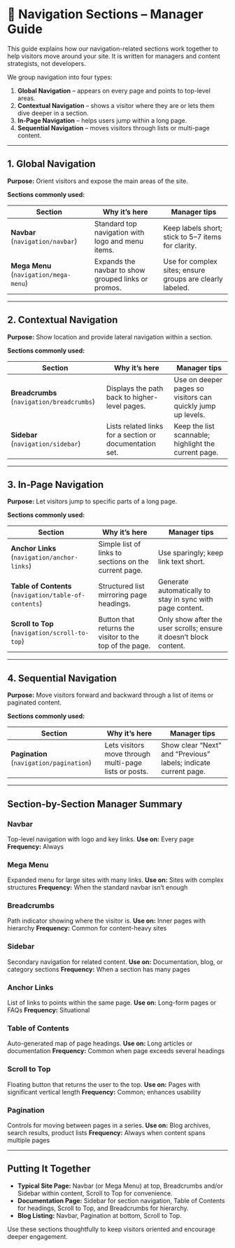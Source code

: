 # 🧭 Navigation Sections – Manager Guide

This guide explains how our navigation-related sections work together to help visitors move around your site. It is written for managers and content strategists, not developers.

We group navigation into four types:

1. **Global Navigation** – appears on every page and points to top-level areas.
2. **Contextual Navigation** – shows a visitor where they are or lets them dive deeper in a section.
3. **In‑Page Navigation** – helps users jump within a long page.
4. **Sequential Navigation** – moves visitors through lists or multi-page content.

---

## 1. Global Navigation

**Purpose:** Orient visitors and expose the main areas of the site.

**Sections commonly used:**

| Section                         | Why it’s here                                      | Manager tips |
| ------------------------------- | --------------------------------------------------- | ------------ |
| **Navbar** (`navigation/navbar`) | Standard top navigation with logo and menu items.   | Keep labels short; stick to 5–7 items for clarity. |
| **Mega Menu** (`navigation/mega-menu`) | Expands the navbar to show grouped links or promos. | Use for complex sites; ensure groups are clearly labeled. |

---

## 2. Contextual Navigation

**Purpose:** Show location and provide lateral navigation within a section.

**Sections commonly used:**

| Section                              | Why it’s here                                           | Manager tips |
| ------------------------------------ | -------------------------------------------------------- | ------------ |
| **Breadcrumbs** (`navigation/breadcrumbs`) | Displays the path back to higher-level pages.            | Use on deeper pages so visitors can quickly jump up levels. |
| **Sidebar** (`navigation/sidebar`)         | Lists related links for a section or documentation set. | Keep the list scannable; highlight the current page. |

---

## 3. In‑Page Navigation

**Purpose:** Let visitors jump to specific parts of a long page.

**Sections commonly used:**

| Section                                   | Why it’s here                                           | Manager tips |
| ----------------------------------------- | -------------------------------------------------------- | ------------ |
| **Anchor Links** (`navigation/anchor-links`) | Simple list of links to sections on the current page.    | Use sparingly; keep link text short. |
| **Table of Contents** (`navigation/table-of-contents`) | Structured list mirroring page headings.                 | Generate automatically to stay in sync with page content. |
| **Scroll to Top** (`navigation/scroll-to-top`) | Button that returns the visitor to the top of the page. | Only show after the user scrolls; ensure it doesn’t block content. |

---

## 4. Sequential Navigation

**Purpose:** Move visitors forward and backward through a list of items or paginated content.

**Sections commonly used:**

| Section                          | Why it’s here                                        | Manager tips |
| -------------------------------- | ----------------------------------------------------- | ------------ |
| **Pagination** (`navigation/pagination`) | Lets visitors move through multi-page lists or posts. | Show clear “Next” and “Previous” labels; indicate current page. |

---

## Section-by-Section Manager Summary

### Navbar
Top-level navigation with logo and key links.
**Use on:** Every page
**Frequency:** Always

### Mega Menu
Expanded menu for large sites with many links.
**Use on:** Sites with complex structures
**Frequency:** When the standard navbar isn’t enough

### Breadcrumbs
Path indicator showing where the visitor is.
**Use on:** Inner pages with hierarchy
**Frequency:** Common for content-heavy sites

### Sidebar
Secondary navigation for related content.
**Use on:** Documentation, blog, or category sections
**Frequency:** When a section has many pages

### Anchor Links
List of links to points within the same page.
**Use on:** Long-form pages or FAQs
**Frequency:** Situational

### Table of Contents
Auto-generated map of page headings.
**Use on:** Long articles or documentation
**Frequency:** Common when page exceeds several headings

### Scroll to Top
Floating button that returns the user to the top.
**Use on:** Pages with significant vertical length
**Frequency:** Common; enhances usability

### Pagination
Controls for moving between pages in a series.
**Use on:** Blog archives, search results, product lists
**Frequency:** Always when content spans multiple pages

---

## Putting It Together

- **Typical Site Page:** Navbar (or Mega Menu) at top, Breadcrumbs and/or Sidebar within content, Scroll to Top for convenience.
- **Documentation Page:** Sidebar for section navigation, Table of Contents for headings, Scroll to Top, and Breadcrumbs for hierarchy.
- **Blog Listing:** Navbar, Pagination at bottom, Scroll to Top.

Use these sections thoughtfully to keep visitors oriented and encourage deeper engagement.
